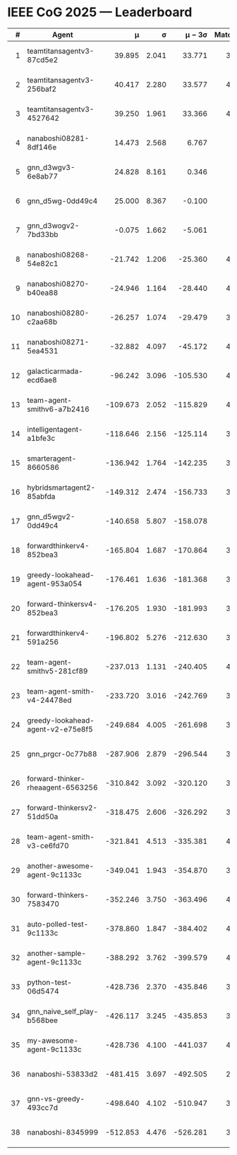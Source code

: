 # IEEE CoG 2025 — Leaderboard

| # | Agent | μ | σ | μ − 3σ | Matches | Updated |
|---:|---|---:|---:|---:|---:|---|
| 1 | teamtitansagentv3-87cd5e2 | 39.895 | 2.041 | 33.771 | 3740 | 2025-08-29 16:07 |
| 2 | teamtitansagentv3-256baf2 | 40.417 | 2.280 | 33.577 | 4180 | 2025-08-29 16:07 |
| 3 | teamtitansagentv3-4527642 | 39.250 | 1.961 | 33.366 | 4160 | 2025-08-29 16:07 |
| 4 | nanaboshi08281-8df146e | 14.473 | 2.568 | 6.767 | 146 | 2025-08-29 16:07 |
| 5 | gnn_d3wgv3-6e8ab77 | 24.828 | 8.161 | 0.346 | 118 | 2025-08-29 16:07 |
| 6 | gnn_d5wg-0dd49c4 | 25.000 | 8.367 | -0.100 | 80 | 2025-08-29 16:07 |
| 7 | gnn_d3wogv2-7bd33bb | -0.075 | 1.662 | -5.061 | 164 | 2025-08-29 16:07 |
| 8 | nanaboshi08268-54e82c1 | -21.742 | 1.206 | -25.360 | 4000 | 2025-08-29 16:07 |
| 9 | nanaboshi08270-b40ea88 | -24.946 | 1.164 | -28.440 | 4200 | 2025-08-29 16:07 |
| 10 | nanaboshi08280-c2aa68b | -26.257 | 1.074 | -29.479 | 3580 | 2025-08-29 16:07 |
| 11 | nanaboshi08271-5ea4531 | -32.882 | 4.097 | -45.172 | 4340 | 2025-08-29 16:07 |
| 12 | galacticarmada-ecd6ae8 | -96.242 | 3.096 | -105.530 | 4160 | 2025-08-29 16:07 |
| 13 | team-agent-smithv6-a7b2416 | -109.673 | 2.052 | -115.829 | 4220 | 2025-08-29 16:07 |
| 14 | intelligentagent-a1bfe3c | -118.646 | 2.156 | -125.114 | 3735 | 2025-08-29 16:07 |
| 15 | smarteragent-8660586 | -136.942 | 1.764 | -142.235 | 3307 | 2025-08-29 16:07 |
| 16 | hybridsmartagent2-85abfda | -149.312 | 2.474 | -156.733 | 3543 | 2025-08-29 16:07 |
| 17 | gnn_d5wgv2-0dd49c4 | -140.658 | 5.807 | -158.078 | 120 | 2025-08-29 16:07 |
| 18 | forwardthinkerv4-852bea3 | -165.804 | 1.687 | -170.864 | 3006 | 2025-08-29 16:07 |
| 19 | greedy-lookahead-agent-953a054 | -176.461 | 1.636 | -181.368 | 3672 | 2025-08-29 16:07 |
| 20 | forward-thinkersv4-852bea3 | -176.205 | 1.930 | -181.993 | 3117 | 2025-08-29 16:07 |
| 21 | forwardthinkerv4-591a256 | -196.802 | 5.276 | -212.630 | 3566 | 2025-08-29 16:07 |
| 22 | team-agent-smithv5-281cf89 | -237.013 | 1.131 | -240.405 | 4180 | 2025-08-29 16:07 |
| 23 | team-agent-smith-v4-24478ed | -233.720 | 3.016 | -242.769 | 3738 | 2025-08-29 16:07 |
| 24 | greedy-lookahead-agent-v2-e75e8f5 | -249.684 | 4.005 | -261.698 | 3964 | 2025-08-29 16:07 |
| 25 | gnn_prgcr-0c77b88 | -287.906 | 2.879 | -296.544 | 3930 | 2025-08-29 16:07 |
| 26 | forward-thinker-rheaagent-6563256 | -310.842 | 3.092 | -320.120 | 3462 | 2025-08-29 16:07 |
| 27 | forward-thinkersv2-51dd50a | -318.475 | 2.606 | -326.292 | 3782 | 2025-08-29 16:07 |
| 28 | team-agent-smith-v3-ce6fd70 | -321.841 | 4.513 | -335.381 | 4598 | 2025-08-29 16:07 |
| 29 | another-awesome-agent-9c1133c | -349.041 | 1.943 | -354.870 | 3720 | 2025-08-29 16:07 |
| 30 | forward-thinkers-7583470 | -352.246 | 3.750 | -363.496 | 4060 | 2025-08-29 16:07 |
| 31 | auto-polled-test-9c1133c | -378.860 | 1.847 | -384.402 | 4340 | 2025-08-29 16:07 |
| 32 | another-sample-agent-9c1133c | -388.292 | 3.762 | -399.579 | 4280 | 2025-08-29 16:07 |
| 33 | python-test-06d5474 | -428.736 | 2.370 | -435.846 | 3470 | 2025-08-29 16:07 |
| 34 | gnn_naive_self_play-b568bee | -426.117 | 3.245 | -435.853 | 3500 | 2025-08-29 16:07 |
| 35 | my-awesome-agent-9c1133c | -428.736 | 4.100 | -441.037 | 4280 | 2025-08-29 16:07 |
| 36 | nanaboshi-53833d2 | -481.415 | 3.697 | -492.505 | 2980 | 2025-08-29 16:07 |
| 37 | gnn-vs-greedy-493cc7d | -498.640 | 4.102 | -510.947 | 3160 | 2025-08-29 16:07 |
| 38 | nanaboshi-8345999 | -512.853 | 4.476 | -526.281 | 3360 | 2025-08-29 16:07 |
